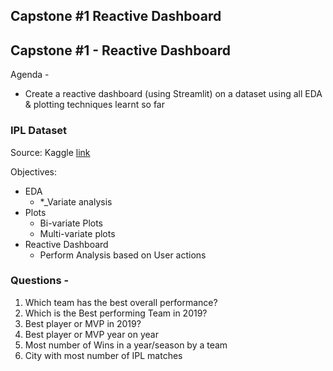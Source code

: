 ## Capstone #1 Reactive Dashboard


## Capstone #1 - Reactive Dashboard

Agenda -

* Create a reactive dashboard (using Streamlit) on a dataset using all EDA & plotting techniques learnt so far

### IPL Dataset

Source: Kaggle [link](https://www.kaggle.com/nowke9/ipldata)

Objectives: 

- EDA
     - *_Variate analysis
- Plots
    - Bi-variate Plots
    - Multi-variate plots
- Reactive Dashboard
    - Perform Analysis based on User actions


### Questions -

1. Which team has the best overall performance? 
1. Which is the Best performing Team in 2019?
1. Best player or MVP in 2019?
1. Best player or MVP year on year
1. Most number of Wins in a year/season by a team
1. City with most number of IPL matches